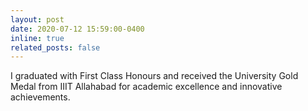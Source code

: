 ```yaml
---
layout: post
date: 2020-07-12 15:59:00-0400
inline: true
related_posts: false
---
```


I graduated with First Class Honours and received the University Gold Medal from IIIT Allahabad for academic excellence and innovative achievements.
